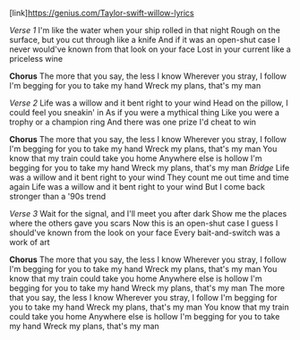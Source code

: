 
[link]https://genius.com/Taylor-swift-willow-lyrics

*Verse 1*
I'm like the water when your ship rolled in that night
Rough on the surface, but you cut through like a knife
And if it was an open-shut case
I never would've known from that look on your face
Lost in your current like a priceless wine

**Chorus**
The more that you say, the less I know
Wherever you stray, I follow
I'm begging for you to take my hand
Wreck my plans, that's my man

*Verse 2*
Life was a willow and it bent right to your wind
Head on the pillow, I could feel you sneakin' in
As if you were a mythical thing
Like you were a trophy or a champion ring
And there was one prize I'd cheat to win

**Chorus**
The more that you say, the less I know
Wherever you stray, I follow
I'm begging for you to take my hand
Wreck my plans, that's my man
You know that my train could take you home
Anywhere else is hollow
I'm begging for you to take my hand
Wreck my plans, that's my man
*Bridge*
Life was a willow and it bent right to your wind
They count me out time and time again
Life was a willow and it bent right to your wind
But I come back stronger than a '90s trend

*Verse 3*
Wait for the signal, and I'll meet you after dark
Show me the places where the others gave you scars
Now this is an open-shut case
I guess I should've known from the look on your face
Every bait-and-switch was a work of art

**Chorus**
The more that you say, the less I know
Wherever you stray, I follow
I'm begging for you to take my hand
Wreck my plans, that's my man
You know that my train could take you home
Anywhere else is hollow
I'm begging for you to take my hand
Wreck my plans, that's my man
The more that you say, the less I know
Wherever you stray, I follow
I'm begging for you to take my hand
Wreck my plans, that's my man
You know that my train could take you home
Anywhere else is hollow
I'm begging for you to take my hand
Wreck my plans, that's my man